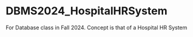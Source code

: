 # DBMS2024_HospitalHRSystem
For Database class in Fall 2024. Concept is that of a Hospital HR System
